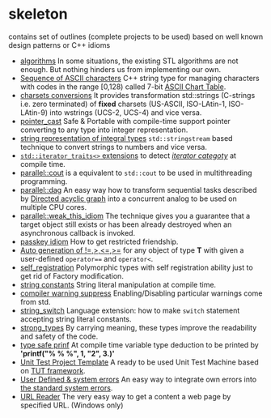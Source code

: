 # skeleton
contains set of outlines (complete projects to be used) based on well known design patterns or C++ idioms  

* [algorithms](./algorithm) In some situations, the existing STL algorithms are not enough. But nothing hinders us from implementing our own.
* [Sequence of ASCII characters](./ascii_string) C++ string type for managing characters with codes in the range [0,128) called 7-bit [ASCII Chart Table](https://en.cppreference.com/w/cpp/language/ascii).
* [charsets conversions](./cast_charset) It provides transformation std::strings (C-strings i.e. zero terminated) of __fixed__ charsets (US-ASCII, ISO-LAtin-1, ISO-LAtin-9) into wstrings (UCS-2, UCS-4) and vice versa.
* [pointer_cast](./cast_pointer) Safe & Portable with compile-time support pointer converting to any type into integer representation.
* [string representation of integral types](./cast_string) `std::stringstream` based technique to convert strings to numbers and vice versa.
* [`std::iterator_traits<>` extensions](./iterator_traits2) to detect [_iterator categoty_](https://en.cppreference.com/w/cpp/iterator) at compile time.
* [parallel::cout](./parallel_cout) is a equivalent to `std::cout` to be used in multithreading programming.
* [parallel::dag](./parallel_dag) An easy way how to transform sequential tasks described by [Directed acyclic graph](https://en.wikipedia.org/wiki/Directed_acyclic_graph) into a concurrent analog to be used on multiple CPU cores. 
* [parallel::weak_this_idiom](./weak_this_idiom) The technique gives you a guarantee that a target object still exists or has been already destroyed when an asynchronous callback is invoked.
* [passkey idiom](./passkey_idiom) How to get restricted friendship.
* [Auto generation of !=,>,<=,>=](./rel_ops_auto) for any object of type __T__ with given a user-defined `operator==` and `operator<`.
* [self_registration](./self_registration) Polymorphic types with self registration ability just to get rid of Factory modification.
* [string constants](./static_string) String literal manipulation at compile time.
* [compiler warning suppress](./std_warning_suppress) Enabling/Disabling particular warnings come from std. 
* [string_switch](./switch_string) Language extension: how to make `switch` statement accepting string literal constants.
* [strong_types](./strong_types) By carrying meaning, these types improve the readability and safety of the code.
* [type safe prinf](./type%20safe%20printf) At compile time variable type deduction to be printed by __'printf("% % %", 1, "2", 3.)'__
* [Unit Test Project Template](./unit_test_substrate) A ready to be used Unit Test Machine based on [TUT framework](http://mrzechonek.github.io/tut-framework/).
* [User Defined & system errors](.user_extensible_error) An easy way to integrate own errors into [the standard system errors](https://en.cppreference.com/w/cpp/header/system_error). 
* [URL Reader](./url_reader) The very easy way to get a content a web page by specified URL. (Windows only)
